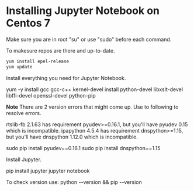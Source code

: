 # Installing Jupyter Notebook on Centos 7

Make sure you are in root "su" or use "sudo" before each command.

To makesure repos are there and up-to-date.
```bash
yum install epel-release
yum update
```

Install everything you need for Jupyter Notebook.

yum -y install gcc gcc-c++ kernel-devel install python-devel libxslt-devel libffi-devel openssl-devel python-pip


**Note**
There are 2 version errors that might come up. Use to following to resolve errors.

rtslib-fb 2.1.63 has requirement pyudev>=0.16.1, but you'll have pyudev 0.15 which is incompatible.
ipapython 4.5.4 has requirement dnspython>=1.15, but you'll have dnspython 1.12.0 which is incompatible.


sudo pip install pyudev==0.16.1
sudo pip install dnspython==1.15

Install Jupyter.

pip install jupyter jupyter notebook

To check version use:
python --version && pip --version 
